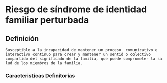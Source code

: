 # Riesgo de síndrome de identidad familiar perturbada
## Definición
	Susceptible a la incapacidad de mantener un proceso  comunicativo e interactivo continuo para crear y mantener un sentid o colectivo compartido del significado de la familia, que puede comprometer la sa lud de los miembros de la familia.

### Caracteristicas Definitorias


